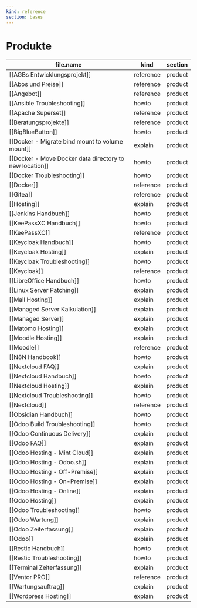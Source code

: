 ```yaml
---
kind: reference
section: bases
---
```


# Produkte

| file.name                                               | kind      | section |
| ------------------------------------------------------- | --------- | ------- |
| [[AGBs Entwicklungsprojekt]]                            | reference | product |
| [[Abos und Preise]]                                     | reference | product |
| [[Angebot]]                                             | reference | product |
| [[Ansible Troubleshooting]]                             | howto     | product |
| [[Apache Superset]]                                     | reference | product |
| [[Beratungsprojekte]]                                   | reference | product |
| [[BigBlueButton]]                                       | howto     | product |
| [[Docker - Migrate bind mount to volume mount]]         | explain   | product |
| [[Docker - Move Docker data directory to new location]] | howto     | product |
| [[Docker Troubleshooting]]                              | howto     | product |
| [[Docker]]                                              | reference | product |
| [[Gitea]]                                               | reference | product |
| [[Hosting]]                                             | explain   | product |
| [[Jenkins Handbuch]]                                    | howto     | product |
| [[KeePassXC Handbuch]]                                  | howto     | product |
| [[KeePassXC]]                                           | reference | product |
| [[Keycloak Handbuch]]                                   | howto     | product |
| [[Keycloak Hosting]]                                    | explain   | product |
| [[Keycloak Troubleshooting]]                            | howto     | product |
| [[Keycloak]]                                            | reference | product |
| [[LibreOffice Handbuch]]                                | howto     | product |
| [[Linux Server Patching]]                               | explain   | product |
| [[Mail Hosting]]                                        | explain   | product |
| [[Managed Server Kalkulation]]                          | explain   | product |
| [[Managed Server]]                                      | explain   | product |
| [[Matomo Hosting]]                                      | explain   | product |
| [[Moodle Hosting]]                                      | explain   | product |
| [[Moodle]]                                              | reference | product |
| [[N8N Handbook]]                                        | howto     | product |
| [[Nextcloud FAQ]]                                       | explain   | product |
| [[Nextcloud Handbuch]]                                  | howto     | product |
| [[Nextcloud Hosting]]                                   | explain   | product |
| [[Nextcloud Troubleshooting]]                           | howto     | product |
| [[Nextcloud]]                                           | reference | product |
| [[Obsidian Handbuch]]                                   | howto     | product |
| [[Odoo Build Troubleshooting]]                          | howto     | product |
| [[Odoo Continuous Delivery]]                            | explain   | product |
| [[Odoo FAQ]]                                            | explain   | product |
| [[Odoo Hosting - Mint Cloud]]                           | explain   | product |
| [[Odoo Hosting - Odoo.sh]]                              | explain   | product |
| [[Odoo Hosting - Off-Premise]]                          | explain   | product |
| [[Odoo Hosting - On-Premise]]                           | explain   | product |
| [[Odoo Hosting - Online]]                               | explain   | product |
| [[Odoo Hosting]]                                        | explain   | product |
| [[Odoo Troubleshooting]]                                | howto     | product |
| [[Odoo Wartung]]                                        | explain   | product |
| [[Odoo Zeiterfassung]]                                  | explain   | product |
| [[Odoo]]                                                | explain   | product |
| [[Restic Handbuch]]                                     | howto     | product |
| [[Restic Troubleshooting]]                              | howto     | product |
| [[Terminal Zeiterfassung]]                              | explain   | product |
| [[Ventor PRO]]                                          | reference | product |
| [[Wartungsauftrag]]                                     | explain   | product |
| [[Wordpress Hosting]]                                   | explain   | product |
